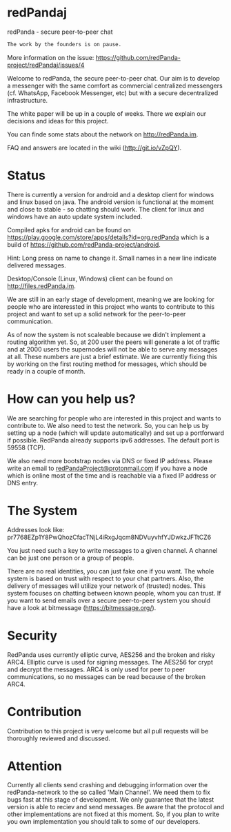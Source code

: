 redPandaj
=========

redPanda - secure peer-to-peer chat

```html
The work by the founders is on pause.
```
More information on the issue: https://github.com/redPanda-project/redPandaj/issues/4


Welcome to redPanda, the secure peer-to-peer chat. Our aim is to develop a messenger with the same comfort as commercial centralized messengers (cf. WhatsApp, Facebook Messenger, etc) but with a secure decentralized infrastructure.

The white paper will be up in a couple of weeks. There we explain our decisions and ideas for this project.

You can finde some stats about the network on http://redPanda.im.

FAQ and answers are located in the wiki (http://git.io/vZpQY).

Status
=========

There is currently a version for android and a desktop client for windows and linux based on java. The android version is functional at the moment and close to stable - so chatting should work. The client for linux and windows have an auto update system included.

Compiled apks for android can be found on https://play.google.com/store/apps/details?id=org.redPanda which is a build of https://github.com/redPanda-project/android.

Hint: Long press on name to change it. Small names in a new line indicate delivered messages.


Desktop/Console (Linux, Windows) client can be found on http://files.redPanda.im.

We are still in an early stage of development, meaning we are looking for people who are interessted in this project who wants to contribute to this project and want to set up a solid network for the peer-to-peer communication.

As of now the system is not scaleable because we didn't implement a routing algorithm yet. So, at 200 user the peers will generate a lot of traffic and at 2000 users the supernodes will not be able to serve any messages at all. These numbers are just a brief estimate.
We are currently fixing this by working on the first routing method for messages, which should be ready in a couple of month.



How can you help us?
=========
We are searching for people who are interested in this project and wants to contribute to.
We also need to test the network. So, you can help us by setting up a node (which will update automatically) and set up a portforward if possible. RedPanda already supports ipv6 addresses. The default port is 59558 (TCP).

We also need more bootstrap nodes via DNS or fixed IP address.
Please write an email to redPandaProject@protonmail.com if you have a node which is online most of the time and is reachable via a fixed IP address or DNS entry.

The System
=========
Addresses look like: pr7768EZp1Y8PwQhozCfacTNjL4iRxgJqcm8NDVuyvhfYJDwkzJFTtCZ6

You just need such a key to write messages to a given channel. A channel can be just one person or a group of people.

There are no real identities, you can just fake one if you want. The whole system is based on trust with respect to your chat partners. Also, the delivery of messages will utilize your network of (trusted) nodes.
This system focuses on chatting between known people, whom you can trust. If you want to send emails over a secure peer-to-peer system you should have a look at bitmessage (https://bitmessage.org/).


Security
=========

RedPanda uses currently elliptic curve, AES256 and the broken and risky ARC4. Elliptic curve is used for signing messages. The AES256 for crypt and decrypt the messages. ARC4 is only used for peer to peer communications, so no messages can be read because of the broken ARC4.

Contribution
=========
Contribution to this project is very welcome but all pull requests will be thoroughly reviewed and discussed.


Attention
=========
Currently all clients send crashing and debugging information over the redPanda-network to the so called 'Main Channel'. We need them to fix bugs fast at this stage of development.
We only guarantee that the latest version is able to reciev and send messages.
Be aware that the protocol and other implementations are not fixed at this moment. So, if you plan to write you own implementation you should talk to some of our developers.
